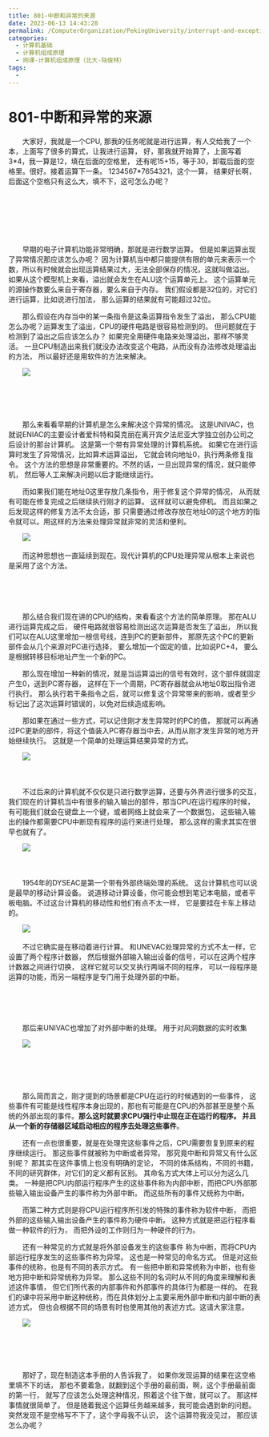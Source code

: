 ```yaml
---
title: 801-中断和异常的来源
date: 2023-06-13 14:43:28
permalink: /ComputerOrganization/PekingUniversity/interrupt-and-exception
categories:
  - 计算机基础
  - 计算机组成原理
  - 网课-计算机组成原理（北大-陆俊林）
tags:
  - 
---
```

# 801-中断和异常的来源

　　大家好，我就是一个CPU,  那我的任务呢就是进行运算，有人交给我了一个本，上面写了很多的算式，让我进行运算， 好，那我就开始算了，上面写着3\*4，我一算是12，填在后面的空格里， 还有呢15+15，等于30，卸载后面的空格里。很好。接着运算下一条。 1234567*7654321，这个一算， 结果好长啊，后面这个空格只有这么大，填不下，这可怎么办呢？ 
<!-- more -->
　　‍

　　‍

　　‍

　　早期的电子计算机功能非常明确，那就是进行数学运算。 但是如果运算出现了异常情况那应该怎么办呢？ 因为计算机当中都只能提供有限的单元来表示一个数，所以有时候就会出现运算结果过大，无法全部保存的情况，这就叫做溢出。 如果从这个模型机上来看，溢出就会发生在ALU这个运算单元上。 这个运算单元的源操作数要么来自于寄存器，要么来自于内存。 我们假设都是32位的，对它们进行运算，比如说进行加法， 那么运算的结果就有可能超过32位。

　　那么假设在内存当中的某一条指令是这条运算指令发生了溢出， 那么CPU能怎么办呢？运算发生了溢出，CPU的硬件电路是很容易检测到的。 但问题就在于检测到了溢出之后应该怎么办？ 如果完全用硬件电路来处理溢出，那样不够灵活。 一旦CPU制造出来我们就没办法改变这个电路，从而没有办法修改处理溢出的方法， 所以最好还是用软件的方法来解决。

　　![](https://image.peterjxl.com/blog/image-20220921220921-n36hkmm.png)

　　‍

　　‍

　　那么来看看早期的计算机是怎么来解决这个异常的情况。 这是UNIVAC，也就说ENIAC的主要设计者爱科特和莫克丽在离开宾夕法尼亚大学独立创办公司之后设计的那台计算机。 这是第一个带有异常处理的计算机系统。 如果它在进行运算时发生了异常情况，比如算术运算溢出， 它就会转向地址0，执行两条修复指令。 这个方法的思想是非常重要的。不然的话，一旦出现异常的情况，就只能停机， 然后等人工来解决问题以后才能继续运行。

　　而如果我们能在地址0这里存放几条指令，用于修复这个异常的情况， 从而就有可能在修复完成之后继续执行刚才的运算。 这样就可以避免停机。 而且如果之后发现这样的修复方法不太合适，那 只需要通过修改存放在地址0的这个地方的指令就可以。用这样的方法来处理异常就非常的灵活和便利。 

　　![](https://image.peterjxl.com/blog/image-20220921221027-t0eof0l.png)

　　而这种思想也一直延续到现在。现代计算机的CPU处理异常从根本上来说也是采用了这个方法。

　　‍

　　‍

　　那么结合我们现在讲的CPU的结构，来看看这个方法的简单原理。 那在ALU进行运算完成之后， 硬件电路就很容易检测出这次运算是否发生了溢出， 所以我们可以在ALU这里增加一根信号线，连到PC的更新部件， 那原先这个PC的更新部件会从几个来源对PC进行选择， 要么增加一个固定的值，比如说PC+4， 要么是根据转移目标地址产生一个新的PC。

　　那么现在增加一种新的情况，就是当运算溢出的信号有效时，这个部件就固定产生0，送到PC寄存器， 这样在下一个周期，PC寄存器就会从地址0取出指令进行执行。 那么执行若干条指令之后，就可以修复这个异常带来的影响，或者至少标记出了这次运算时错误的，以免对后续造成影响。

　　那如果在通过一些方式，可以记住刚才发生异常时的PC的值， 那就可以再通过PC更新的部件，将这个值装入PC寄存器当中去，从而从刚才发生异常的地方开始继续执行。 这就是一个简单的处理运算结果异常的方式。 

　　![](https://image.peterjxl.com/blog/image-20220921221153-8ccskiv.png)

　　‍

　　不过后来的计算机就不仅仅是只进行数学运算，还要与外界进行很多的交互，我们现在的计算机当中有很多的输入输出的部件，那当CPU在运行程序的时候， 有可能我们就会在键盘上一个键，或者网络上就会来了一个数据包， 这些输入输出的操作都需要CPU中断现有程序的运行来进行处理， 那么这样的需求其实在很早也就有了。 

　　![](https://image.peterjxl.com/blog/image-20220921221220-k17dyy2.png)

　　‍

　　1954年的DYSEAC是第一个带有外部终端处理的系统。 这台计算机也可以说是最早的移动计算设备。 说道移动计算设备，你可能会想到笔记本电脑，或者平板电脑。不过这台计算机的移动性和他们有点不太一样， 它是要挂在卡车上移动的。

　　![](https://image.peterjxl.com/blog/image-20220921221414-izz3cs7.png)

　　不过它确实是在移动着进行计算。 和UNEVAC处理异常的方式不太一样，它设置了两个程序计数器， 然后根据外部输入输出设备的信号，可以在这两个程序计数器之间进行切换， 这样它就可以交叉执行两端不同的程序， 可以一段程序是运算的功能，而另一端程序是专门用于处理外部的中断。 

　　‍

　　‍

　　那后来UNIVAC也增加了对外部中断的处理。 用于对风洞数据的实时收集

　　![](https://image.peterjxl.com/blog/image-20220921221513-16ptd2s.png)

　　‍

　　‍

　　那么简而言之，刚才提到的场景都是CPU在运行的时候遇到的一些事件， 这些事件有可能是线性程序本身出现的，那也有可能是在CPU的外部甚至是整个系统的外部出现的事件。**那么这时就要求CPU强行中止现在正在运行的程序。 并且从一个新的存储器区域启动相应的程序去处理这些事件**。 

　　还有一点也很重要，就是在处理完这些事件之后，CPU需要恢复到原来的程序继续运行。 那这些事件就被称为中断或者异常。 那究竟中断和异常又有什么区别呢？ 那其实在这件事情上也没有明确的定论， 不同的体系结构，不同的书籍，不同的研究群体，对它们的定义都有区别。 其命名方式大体上可以分为这么几类。 一种是把CPU内部运行程序产生的这些事件称为内部中断，而把CPU外部那些输入输出设备产生的事件称为外部中断。 而这些所有的事件又统称为中断。 

　　而第二种方式则是将CPU运行程序所引发的特殊的事件称为软件中断， 而把外部的这些输入输出设备产生的事件称为硬件中断。 这种方式就是把运行程序看做一种软件的行为， 而把外设的工作则归为一种硬件的行为。 

　　还有一种常见的方式就是将外部设备发生的这些事件 称为中断，而将CPU内部运行程序发生的这些事件称为异常。 这也是一种常见的命名方式。 但是对这些事件的统称，也是有不同的表示方式。 有一些把中断和异常统称为中断，也有些地方把中断和异常统称为异常。 那么这些不同的名词时从不同的角度来理解和表述这件事情， 但它们所代表的内部事件和外部事件的具体行为都是一样的。 在我们的课中将采用中断这种统称，而在具体划分上主要采用外部中断和内部中断的表述方式， 但也会根据不同的场景有时也使用其他的表述方式。这请大家注意。

　　![](https://image.peterjxl.com/blog/image-20220921222604-smwthhf.png)

　　‍

　　‍

　　那好了，现在制造这本手册的人告诉我了， 如果你发现运算的结果在这空格里填不下的话， 那也不要着急，就翻到这个手册的最前面，啊，这个手册最前面的第一行， 就写了应该怎么处理这种情况，照着这个往下做，就可以了。 那这样事情就很简单了。 但是随着我这个运算任务越来越多，我可能会遇到新的问题。 突然发现不是空格写不下了，这个字母我不认识， 这个运算符我没见过， 那应该怎么办呢？

